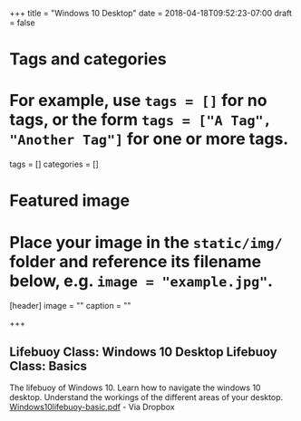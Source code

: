 +++
title = "Windows 10 Desktop"
date = 2018-04-18T09:52:23-07:00
draft = false

# Tags and categories
# For example, use `tags = []` for no tags, or the form `tags = ["A Tag", "Another Tag"]` for one or more tags.
tags = []
categories = []

# Featured image
# Place your image in the `static/img/` folder and reference its filename below, e.g. `image = "example.jpg"`.
[header]
image = ""
caption = ""

+++
## Lifebuoy Class: Windows 10 Desktop Lifebuoy Class: Basics
The lifebuoy of Windows 10. Learn how to navigate the windows 10 desktop. Understand the workings of the different areas of your desktop.
[Windows10lifebuoy-basic.pdf](https://www.dropbox.com/s/vaoezh0cvg6zbw1/Windows10lifebuoy-basic-notes.pdf?dl=0) - Via Dropbox
